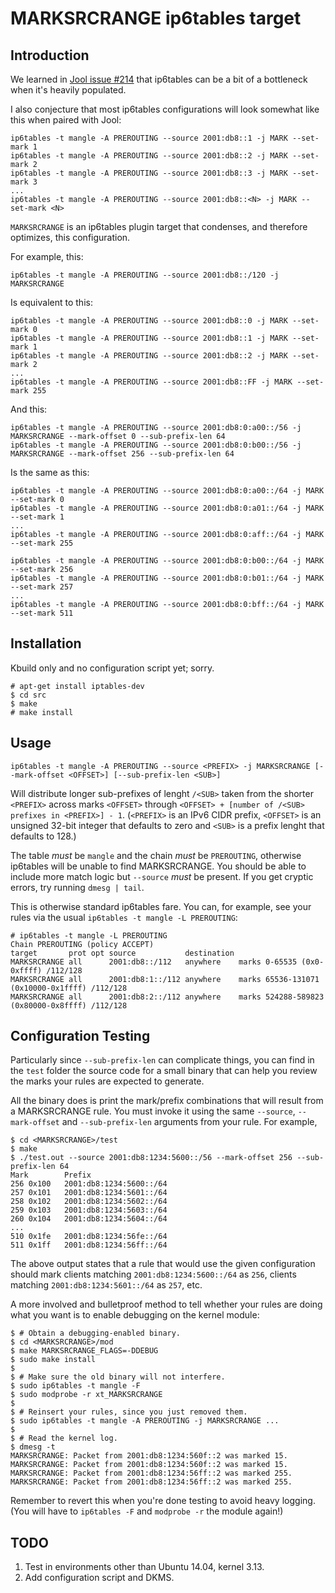 # MARKSRCRANGE ip6tables target

## Introduction

We learned in [Jool issue #214](https://github.com/NICMx/Jool/issues/214) that ip6tables can be a bit of a bottleneck when it's heavily populated.

I also conjecture that most ip6tables configurations will look somewhat like this when paired with Jool:

	ip6tables -t mangle -A PREROUTING --source 2001:db8::1 -j MARK --set-mark 1
	ip6tables -t mangle -A PREROUTING --source 2001:db8::2 -j MARK --set-mark 2
	ip6tables -t mangle -A PREROUTING --source 2001:db8::3 -j MARK --set-mark 3
	...
	ip6tables -t mangle -A PREROUTING --source 2001:db8::<N> -j MARK --set-mark <N>

`MARKSRCRANGE` is an ip6tables plugin target that condenses, and therefore optimizes, this configuration.

For example, this:

	ip6tables -t mangle -A PREROUTING --source 2001:db8::/120 -j MARKSRCRANGE

Is equivalent to this:

	ip6tables -t mangle -A PREROUTING --source 2001:db8::0 -j MARK --set-mark 0
	ip6tables -t mangle -A PREROUTING --source 2001:db8::1 -j MARK --set-mark 1
	ip6tables -t mangle -A PREROUTING --source 2001:db8::2 -j MARK --set-mark 2
	...
	ip6tables -t mangle -A PREROUTING --source 2001:db8::FF -j MARK --set-mark 255

And this:

	ip6tables -t mangle -A PREROUTING --source 2001:db8:0:a00::/56 -j MARKSRCRANGE --mark-offset 0 --sub-prefix-len 64
	ip6tables -t mangle -A PREROUTING --source 2001:db8:0:b00::/56 -j MARKSRCRANGE --mark-offset 256 --sub-prefix-len 64

Is the same as this:

	ip6tables -t mangle -A PREROUTING --source 2001:db8:0:a00::/64 -j MARK --set-mark 0
	ip6tables -t mangle -A PREROUTING --source 2001:db8:0:a01::/64 -j MARK --set-mark 1
	...
	ip6tables -t mangle -A PREROUTING --source 2001:db8:0:aff::/64 -j MARK --set-mark 255

	ip6tables -t mangle -A PREROUTING --source 2001:db8:0:b00::/64 -j MARK --set-mark 256
	ip6tables -t mangle -A PREROUTING --source 2001:db8:0:b01::/64 -j MARK --set-mark 257
	...
	ip6tables -t mangle -A PREROUTING --source 2001:db8:0:bff::/64 -j MARK --set-mark 511

## Installation

Kbuild only and no configuration script yet; sorry.

	# apt-get install iptables-dev
	$ cd src
	$ make
	# make install

## Usage

	ip6tables -t mangle -A PREROUTING --source <PREFIX> -j MARKSRCRANGE [--mark-offset <OFFSET>] [--sub-prefix-len <SUB>]

Will distribute longer sub-prefixes of lenght `/<SUB>` taken from the shorter `<PREFIX>` across marks `<OFFSET>` through `<OFFSET> + [number of /<SUB> prefixes in <PREFIX>] - 1`. (`<PREFIX>` is an IPv6 CIDR prefix, `<OFFSET>` is an unsigned 32-bit integer that defaults to zero and `<SUB>` is a prefix lenght that defaults to 128.)

The table _must_ be `mangle` and the chain _must_ be `PREROUTING`, otherwise ip6tables will be unable to find MARKSRCRANGE. You should be able to include more match logic but `--source` _must_ be present. If you get cryptic errors, try running `dmesg | tail`.

This is otherwise standard ip6tables fare. You can, for example, see your rules via the usual `ip6tables -t mangle -L PREROUTING`:

	# ip6tables -t mangle -L PREROUTING
	Chain PREROUTING (policy ACCEPT)
	target       prot opt source           destination 
	MARKSRCRANGE all      2001:db8::/112   anywhere    marks 0-65535 (0x0-0xffff) /112/128 
	MARKSRCRANGE all      2001:db8:1::/112 anywhere    marks 65536-131071 (0x10000-0x1ffff) /112/128
	MARKSRCRANGE all      2001:db8:2::/112 anywhere    marks 524288-589823 (0x80000-0x8ffff) /112/128

## Configuration Testing

Particularly since `--sub-prefix-len` can complicate things, you can find in the `test` folder the source code for a small binary that can help you review the marks your rules are expected to generate.

All the binary does is print the mark/prefix combinations that will result from a MARKSRCRANGE rule. You must invoke it using the same `--source`, `--mark-offset` and `--sub-prefix-len` arguments from your rule. For example,

	$ cd <MARKSRCRANGE>/test
	$ make
	$ ./test.out --source 2001:db8:1234:5600::/56 --mark-offset 256 --sub-prefix-len 64
	Mark		Prefix
	256	0x100	2001:db8:1234:5600::/64
	257	0x101	2001:db8:1234:5601::/64
	258	0x102	2001:db8:1234:5602::/64
	259	0x103	2001:db8:1234:5603::/64
	260	0x104	2001:db8:1234:5604::/64
	...
	510	0x1fe	2001:db8:1234:56fe::/64
	511	0x1ff	2001:db8:1234:56ff::/64
	
The above output states that a rule that would use the given configuration should mark clients matching `2001:db8:1234:5600::/64` as `256`, clients matching `2001:db8:1234:5601::/64` as `257`, etc.

A more involved and bulletproof method to tell whether your rules are doing what you want is to enable debugging on the kernel module:

	$ # Obtain a debugging-enabled binary.
	$ cd <MARKSRCRANGE>/mod
	$ make MARKSRCRANGE_FLAGS=-DDEBUG
	$ sudo make install
	$
	$ # Make sure the old binary will not interfere.
	$ sudo ip6tables -t mangle -F
	$ sudo modprobe -r xt_MARKSRCRANGE
	$
	$ # Reinsert your rules, since you just removed them.
	$ sudo ip6tables -t mangle -A PREROUTING -j MARKSRCRANGE ...
	$
	$ # Read the kernel log.
	$ dmesg -t
	MARKSRCRANGE: Packet from 2001:db8:1234:560f::2 was marked 15.
	MARKSRCRANGE: Packet from 2001:db8:1234:560f::2 was marked 15.
	MARKSRCRANGE: Packet from 2001:db8:1234:56ff::2 was marked 255.
	MARKSRCRANGE: Packet from 2001:db8:1234:56ff::2 was marked 255.

Remember to revert this when you're done testing to avoid heavy logging. (You will have to `ip6tables -F` and `modprobe -r` the module again!)

## TODO

1. Test in environments other than Ubuntu 14.04, kernel 3.13.
2. Add configuration script and DKMS.

